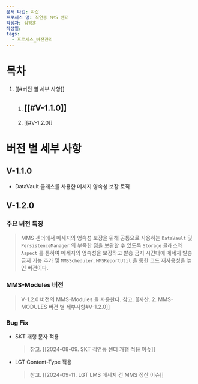 ```yaml
---
문서 타입: 자산
프로세스 명: 직연동 MMS 센더
작성자: 심정훈
작성일: 
tags:
  - 프로세스_버전관리
---
```



# 목차


1. [[#버전 별 세부 사항]]
	1. [[#V-1.1.0]]
		- 
	2. [[#V-1.2.0]]


# 버전 별 세부 사항

## V-1.1.0

- DataVault 클래스를 사용한 메세지 영속성 보장 로직

## V-1.2.0

### 주요 버전 특징

> MMS 센더에서 메세지의 영속성 보장을 위해 공통으로 사용하는 `DataVault` 및 `PersistenceManager` 의 부족한 점을 보완할 수 있도록 `Storage` 클래스와 `Aspect` 를 통하여 메세지의 영속성을 보장하고
> 발송 금지 시간대에 메세지 발송 금지 기능 추가 및 `MMSScheduler`, `MMSReportUtil` 을 통한 코드 재사용성을 높인 버전이다.


### MMS-Modules 버전

> V-1.2.0 버전의 MMS-Modules 을 사용한다. 
> 참고. [[자산. 2. MMS-MODULES 버전 별 세부사항#V-1.2.0]] 


### Bug Fix

- SKT 개행 문자 적용
   > 참고. [[2024-08-09. SKT 직연동 센더 개행 적용 이슈]] 

- LGT Content-Type 적용
  > 참고. [[2024-09-11. LGT LMS 메세지 건 MMS 정산 이슈]] 

